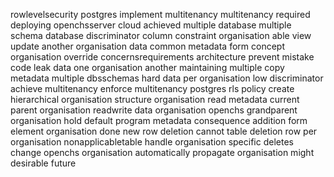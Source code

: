 rowlevelsecurity postgres implement multitenancy multitenancy required deploying openchsserver cloud achieved multiple database multiple schema database discriminator column constraint organisation able view update another organisation data common metadata form concept organisation override concernsrequirements architecture prevent mistake code leak data one organisation another maintaining multiple copy metadata multiple dbsschemas hard data per organisation low discriminator achieve multitenancy enforce multitenancy postgres rls policy create hierarchical organisation structure organisation read metadata current parent organisation readwrite data organisation openchs grandparent organisation hold default program metadata consequence addition form element organisation done new row deletion cannot table deletion row per organisation nonapplicabletable handle organisation specific deletes change openchs organisation automatically propagate organisation might desirable future